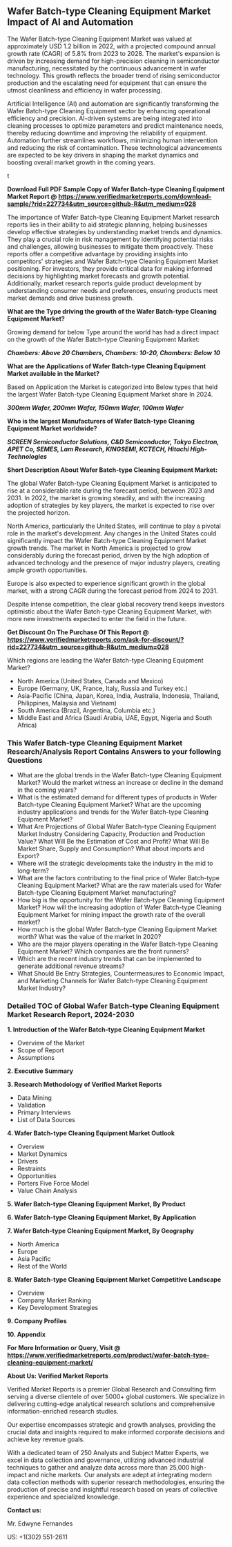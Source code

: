 <h2>Wafer Batch-type Cleaning Equipment Market Impact of AI and Automation</h2><p>The Wafer Batch-type Cleaning Equipment Market was valued at approximately USD 1.2 billion in 2022, with a projected compound annual growth rate (CAGR) of 5.8% from 2023 to 2028. The market's expansion is driven by increasing demand for high-precision cleaning in semiconductor manufacturing, necessitated by the continuous advancement in wafer technology. This growth reflects the broader trend of rising semiconductor production and the escalating need for equipment that can ensure the utmost cleanliness and efficiency in wafer processing.</p><p>Artificial Intelligence (AI) and automation are significantly transforming the Wafer Batch-type Cleaning Equipment sector by enhancing operational efficiency and precision. AI-driven systems are being integrated into cleaning processes to optimize parameters and predict maintenance needs, thereby reducing downtime and improving the reliability of equipment. Automation further streamlines workflows, minimizing human intervention and reducing the risk of contamination. These technological advancements are expected to be key drivers in shaping the market dynamics and boosting overall market growth in the coming years.</p>t</p><p id="" class=""><strong>Download Full PDF Sample Copy of Wafer Batch-type Cleaning Equipment Market Report @ <a href="https://www.verifiedmarketreports.com/download-sample/?rid=227734&utm_source=github-R&utm_medium=028" target="_blank">https://www.verifiedmarketreports.com/download-sample/?rid=227734&utm_source=github-R&utm_medium=028</a></strong></p><p>The importance of&nbsp;Wafer Batch-type Cleaning Equipment Market research reports lies in their ability to aid strategic planning, helping businesses develop effective strategies by understanding market trends and dynamics. They play a crucial role in risk management by identifying potential risks and challenges, allowing businesses to mitigate them proactively. These reports offer a competitive advantage by providing insights into competitors' strategies and Wafer Batch-type Cleaning Equipment Market positioning. For investors, they provide critical data for making informed decisions by highlighting market forecasts and growth potential. Additionally, market research reports guide product development by understanding consumer needs and preferences, ensuring products meet market demands and drive business growth.</p><p><strong>What are the&nbsp;Type driving the growth of the Wafer Batch-type Cleaning Equipment Market?</strong></p><p id="" class="">Growing demand for below Type around the world has had a direct impact on the growth of the Wafer Batch-type Cleaning Equipment Market:</p><em><strong>Chambers: Above 20 Chambers, Chambers: 10-20, Chambers: Below 10</strong></em></p><strong>What are the&nbsp;Applications&nbsp;of Wafer Batch-type Cleaning Equipment Market available in the Market?</strong></p><p id="" class="">Based on Application the Market is categorized into Below types that held the largest Wafer Batch-type Cleaning Equipment Market share In 2024.</p><em><strong>300mm Wafer, 200mm Wafer, 150mm Wafer, 100mm Wafer</strong></em></p><strong>Who is the largest Manufacturers of Wafer Batch-type Cleaning Equipment Market worldwide?</strong></p><p><em><strong>SCREEN Semiconductor Solutions, C&D Semiconductor, Tokyo Electron, APET Co, SEMES, Lam Research, KINGSEMI, KCTECH, Hitachi High-Technologies</strong></em></p><p id="" class=""><strong>Short Description About Wafer Batch-type Cleaning Equipment Market:</strong></p><p>The global Wafer Batch-type Cleaning Equipment Market is anticipated to rise at a considerable rate during the forecast period, between 2023 and 2031. In 2022, the market is growing steadily, and with the increasing adoption of strategies by key players, the market is expected to rise over the projected horizon.</p><p>North America, particularly the United States, will continue to play a pivotal role in the market's development. Any changes in the United States could significantly impact the Wafer Batch-type Cleaning Equipment Market growth trends. The market in North America is projected to grow considerably during the forecast period, driven by the high adoption of advanced technology and the presence of major industry players, creating ample growth opportunities.</p><p>Europe is also expected to experience significant growth in the global market, with a strong CAGR during the forecast period from 2024 to 2031.</p><p>Despite intense competition, the clear global recovery trend keeps investors optimistic about the Wafer Batch-type Cleaning Equipment Market, with more new investments expected to enter the field in the future.</p><p id="" class=""><strong>Get Discount On The Purchase Of This Report @ <a href="https://www.verifiedmarketreports.com/ask-for-discount/?rid=227734&utm_source=github-R&utm_medium=028" target="_blank">https://www.verifiedmarketreports.com/ask-for-discount/?rid=227734&utm_source=github-R&utm_medium=028</a></strong></p>Which regions are leading the Wafer Batch-type Cleaning Equipment Market?</p><ul><li>North America (United States, Canada and Mexico)</li><li>Europe (Germany, UK, France, Italy, Russia and Turkey etc.)</li><li>Asia-Pacific (China, Japan, Korea, India, Australia, Indonesia, Thailand, Philippines, Malaysia and Vietnam)</li><li>South America (Brazil, Argentina, Columbia etc.)</li><li>Middle East and Africa (Saudi Arabia, UAE, Egypt, Nigeria and South Africa)</li></ul><h3 id="" class="">This Wafer Batch-type Cleaning Equipment Market Research/Analysis Report Contains Answers to your following Questions</h3><ul><li>What are the global trends in the Wafer Batch-type Cleaning Equipment Market? Would the market witness an increase or decline in the demand in the coming years?</li><li>What is the estimated demand for different types of products in Wafer Batch-type Cleaning Equipment Market? What are the upcoming industry applications and trends for the Wafer Batch-type Cleaning Equipment Market?</li><li>What Are Projections of Global Wafer Batch-type Cleaning Equipment Market Industry Considering Capacity, Production and Production Value? What Will Be the Estimation of Cost and Profit? What Will Be Market Share, Supply and Consumption? What about imports and Export?</li><li>Where will the strategic developments take the industry in the mid to long-term?</li><li>What are the factors contributing to the final price of Wafer Batch-type Cleaning Equipment Market? What are the raw materials used for Wafer Batch-type Cleaning Equipment Market manufacturing?</li><li>How big is the opportunity for the Wafer Batch-type Cleaning Equipment Market? How will the increasing adoption of Wafer Batch-type Cleaning Equipment Market for mining impact the growth rate of the overall market?</li><li>How much is the global Wafer Batch-type Cleaning Equipment Market worth? What was the value of the market In 2020?</li><li>Who are the major players operating in the Wafer Batch-type Cleaning Equipment Market? Which companies are the front runners?</li><li>Which are the recent industry trends that can be implemented to generate additional revenue streams?</li><li>What Should Be Entry Strategies, Countermeasures to Economic Impact, and Marketing Channels for Wafer Batch-type Cleaning Equipment Market Industry?</li></ul><h3 id="" class="">Detailed TOC of Global Wafer Batch-type Cleaning Equipment Market Research Report, 2024-2030</h3><p id="" class=""><strong>1. Introduction of the Wafer Batch-type Cleaning Equipment Market</strong></p><ul><li>Overview of the Market</li><li>Scope of Report</li><li>Assumptions</li></ul><p id="" class=""><strong>2. Executive Summary</strong></p><p id="" class=""><strong>3. Research Methodology of Verified Market Reports</strong></p><ul><li>Data Mining</li><li>Validation</li><li>Primary Interviews</li><li>List of Data Sources</li></ul><p id="" class=""><strong>4. Wafer Batch-type Cleaning Equipment Market Outlook</strong></p><ul><li>Overview</li><li>Market Dynamics</li><li>Drivers</li><li>Restraints</li><li>Opportunities</li><li>Porters Five Force Model</li><li>Value Chain Analysis</li></ul><p id="" class=""><strong>5. Wafer Batch-type Cleaning Equipment Market, By Product</strong></p><p id="" class=""><strong>6. Wafer Batch-type Cleaning Equipment Market, By Application</strong></p><p id="" class=""><strong>7. Wafer Batch-type Cleaning Equipment Market, By Geography</strong></p><ul><li>North America</li><li>Europe</li><li>Asia Pacific</li><li>Rest of the World</li></ul><p id="" class=""><strong>8. Wafer Batch-type Cleaning Equipment Market Competitive Landscape</strong></p><ul><li>Overview</li><li>Company Market Ranking</li><li>Key Development Strategies</li></ul><p id="" class=""><strong>9. Company Profiles</strong></p><p id="" class=""><strong>10. Appendix</strong></p><p id="" class=""><strong>For More Information or Query, Visit @ <a href="https://www.verifiedmarketreports.com/product/wafer-batch-type-cleaning-equipment-market/" target="_blank">https://www.verifiedmarketreports.com/product/wafer-batch-type-cleaning-equipment-market/</a></strong></p><p id="" class=""><strong>About Us: Verified Market Reports</strong></p><p id="" class="">Verified Market Reports is a premier Global Research and Consulting firm serving a diverse clientele of over 5000+ global customers. We specialize in delivering cutting-edge analytical research solutions and comprehensive information-enriched research studies.</p><p id="" class="">Our expertise encompasses strategic and growth analyses, providing the crucial data and insights required to make informed corporate decisions and achieve key revenue goals.</p><p id="" class="">With a dedicated team of 250 Analysts and Subject Matter Experts, we excel in data collection and governance, utilizing advanced industrial techniques to gather and analyze data across more than 25,000 high-impact and niche markets. Our analysts are adept at integrating modern data collection methods with superior research methodologies, ensuring the production of precise and insightful research based on years of collective experience and specialized knowledge.</p><p id="" class=""><strong>Contact us:</strong></p><p id="" class="">Mr. Edwyne Fernandes</p><p id="" class="">US: +1(302) 551-2611</p>
